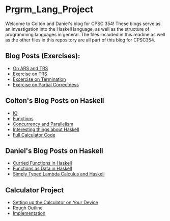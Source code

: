 # Prgrm_Lang_Project
Welcome to Colton and Daniel's blog for CPSC 354!
These blogs serve as an investigation into the Haskell language, as well as the structure of programming languages in general. The files included in this readme as well as the other files in this repository are all part of this blog for CPSC354.

## Blog Posts (Exercises):
- [On ARS and TRS](https://hackmd.io/s/Hy-ZMCvo7#)
- [Exercise on TRS](https://hackmd.io/s/HJsDRDdeE#)
- [Excercise on Termination](https://hackmd.io/s/Hk4pm2OxN)
- [Exercise on Partial Correctness](https://hackmd.io/s/BkNq-tKlE#)
 
## Colton's Blog Posts on Haskell
- [IO](https://github.com/brisenodaniel/Prgrm_Lang_Project/blob/master/IO.md)
- [Functions](https://github.com/brisenodaniel/Prgrm_Lang_Project/blob/master/Functions.md)
- [Concurrency and Parallelism](https://github.com/brisenodaniel/Prgrm_Lang_Project/blob/master/ConcurrencyAndParallelism.md)
- [Interesting things about Haskell](https://github.com/brisenodaniel/Prgrm_Lang_Project/blob/master/InterestingHaskellThings.md)
- [Full Calculator Code](https://github.com/brisenodaniel/Prgrm_Lang_Project/blob/master/calculator.hs)
## Daniel's Blog Posts on Haskell
- [Curried Functions in Haskell](https://hackmd.io/s/HkIHC6YgV#)
- [Functions as Data in Haskell](https://hackmd.io/s/r1lg8e9eV)
- [Simply Typed Lambda Calculus and Haskell](https://hackmd.io/s/HJgUpgceV#) 

## Calculator Project
- [Setting up the Calculator on Your Device](https://hackmd.io/s/Bk4XAQ9gV#) 
- [Rough Outline](https://hackmd.io/s/SJrWNm5g4)
- [Implementation](https://hackmd.io/s/Bk_Nwmqg4)

